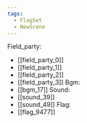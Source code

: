 ```yaml
---
tags:
  - FlagSet
  - NewScene
---
```

Field_party:
- [[field_party_0]]
- [[field_party_1]]
- [[field_party_2]]
- [[field_party_3]]
Bgm:
- [[bgm_17]]
Sound:
- [[sound_39]]
- [[sound_49]]
Flag:
- [[flag_9477]]
